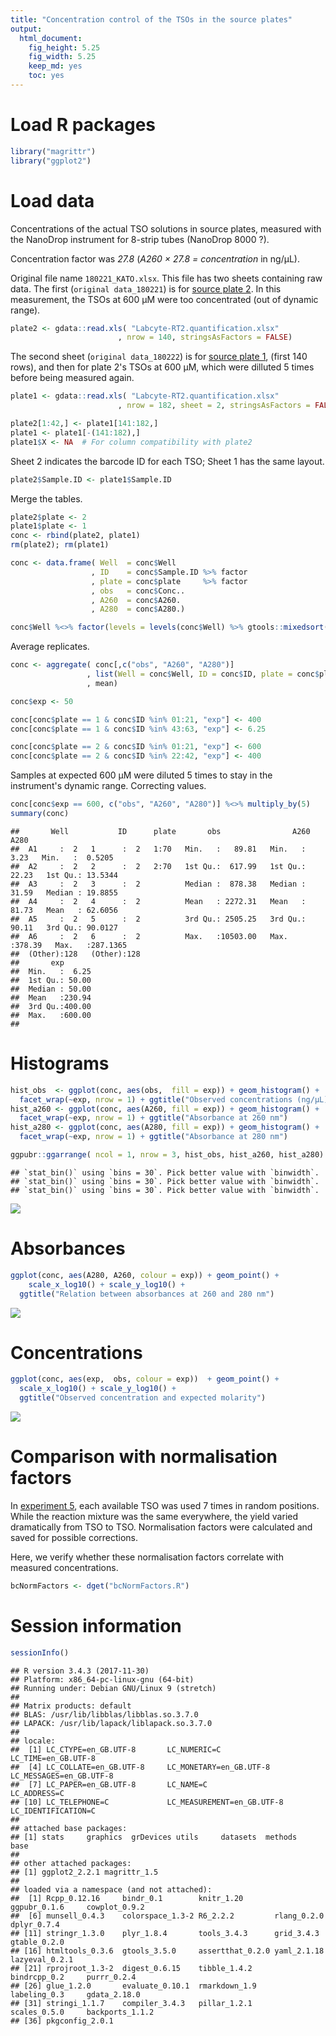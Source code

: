 ```yaml
---
title: "Concentration control of the TSOs in the source plates"
output: 
  html_document: 
    fig_height: 5.25
    fig_width: 5.25
    keep_md: yes
    toc: yes
---
```





Load R packages
===============


```r
library("magrittr")
library("ggplot2")
```


Load data
=========

Concentrations of the actual TSO solutions in source plates, measured with
the NanoDrop instrument for 8-strip tubes (NanoDrop 8000 ?).

Concentration factor was _27.8_ (_A260 × 27.8 = concentration_ in ng/μL).

Original file name `180221_KATO.xlsx`.  This file has two sheets containing
raw data.  The first (`original data_180221`) is for
[source plate 2](Labcyte-RT2.md).  In this measurement, the TSOs at 600 μM were
too concentrated (out of dynamic range).


```r
plate2 <- gdata::read.xls( "Labcyte-RT2.quantification.xlsx"
                        , nrow = 140, stringsAsFactors = FALSE)
```

The second sheet (`original data_180222`) is for [source plate 1](Labcyte-RT.md),
(first 140 rows), and then for plate 2's TSOs at 600 μM, which were dilluted 5
times before being measured again.


```r
plate1 <- gdata::read.xls( "Labcyte-RT2.quantification.xlsx"
                        , nrow = 182, sheet = 2, stringsAsFactors = FALSE)

plate2[1:42,] <- plate1[141:182,]
plate1 <- plate1[-(141:182),]
plate1$X <- NA  # For column compatibility with plate2
```

Sheet 2 indicates the barcode ID for each TSO; Sheet 1 has the same layout.


```r
plate2$Sample.ID <- plate1$Sample.ID
```

Merge the tables.


```r
plate2$plate <- 2
plate1$plate <- 1
conc <- rbind(plate2, plate1)
rm(plate2); rm(plate1)

conc <- data.frame( Well  = conc$Well      
                  , ID    = conc$Sample.ID %>% factor
                  , plate = conc$plate     %>% factor
                  , obs   = conc$Conc..
                  , A260  = conc$A260.
                  , A280  = conc$A280.)

conc$Well %<>% factor(levels = levels(conc$Well) %>% gtools::mixedsort())
```

Average replicates.


```r
conc <- aggregate( conc[,c("obs", "A260", "A280")]
                 , list(Well = conc$Well, ID = conc$ID, plate = conc$plate)
                 , mean)
```



```r
conc$exp <- 50

conc[conc$plate == 1 & conc$ID %in% 01:21, "exp"] <- 400
conc[conc$plate == 1 & conc$ID %in% 43:63, "exp"] <- 6.25

conc[conc$plate == 2 & conc$ID %in% 01:21, "exp"] <- 600
conc[conc$plate == 2 & conc$ID %in% 22:42, "exp"] <- 400
```

Samples at expected 600 μM were diluted 5 times to stay in the instrument's
dynamic range.  Correcting values.


```r
conc[conc$exp == 600, c("obs", "A260", "A280")] %<>% multiply_by(5)
summary(conc)
```

```
##       Well           ID      plate       obs                A260             A280         
##  A1     :  2   1      :  2   1:70   Min.   :   89.81   Min.   :  3.23   Min.   :  0.5205  
##  A2     :  2   2      :  2   2:70   1st Qu.:  617.99   1st Qu.: 22.23   1st Qu.: 13.5344  
##  A3     :  2   3      :  2          Median :  878.38   Median : 31.59   Median : 19.8855  
##  A4     :  2   4      :  2          Mean   : 2272.31   Mean   : 81.73   Mean   : 62.6056  
##  A5     :  2   5      :  2          3rd Qu.: 2505.25   3rd Qu.: 90.11   3rd Qu.: 90.0127  
##  A6     :  2   6      :  2          Max.   :10503.00   Max.   :378.39   Max.   :287.1365  
##  (Other):128   (Other):128                                                                
##       exp        
##  Min.   :  6.25  
##  1st Qu.: 50.00  
##  Median : 50.00  
##  Mean   :230.94  
##  3rd Qu.:400.00  
##  Max.   :600.00  
## 
```


Histograms
==========


```r
hist_obs  <- ggplot(conc, aes(obs,  fill = exp)) + geom_histogram() +
  facet_wrap(~exp, nrow = 1) + ggtitle("Observed concentrations (ng/μL)")
hist_a260 <- ggplot(conc, aes(A260, fill = exp)) + geom_histogram() +
  facet_wrap(~exp, nrow = 1) + ggtitle("Absorbance at 260 nm")
hist_a280 <- ggplot(conc, aes(A280, fill = exp)) + geom_histogram() +
  facet_wrap(~exp, nrow = 1) + ggtitle("Absorbance at 280 nm")

ggpubr::ggarrange( ncol = 1, nrow = 3, hist_obs, hist_a260, hist_a280)
```

```
## `stat_bin()` using `bins = 30`. Pick better value with `binwidth`.
## `stat_bin()` using `bins = 30`. Pick better value with `binwidth`.
## `stat_bin()` using `bins = 30`. Pick better value with `binwidth`.
```

![](TSO_concentration_check_files/figure-html/concentration_QC_histograms-1.png)<!-- -->


Absorbances
===========


```r
ggplot(conc, aes(A280, A260, colour = exp)) + geom_point() +
    scale_x_log10() + scale_y_log10() +
  ggtitle("Relation between absorbances at 260 and 280 nm")
```

![](TSO_concentration_check_files/figure-html/concentration_QC_abs_ratio-1.png)<!-- -->


Concentrations
==============


```r
ggplot(conc, aes(exp,  obs, colour = exp))  + geom_point() +
  scale_x_log10() + scale_y_log10() +
  ggtitle("Observed concentration and expected molarity")
```

![](TSO_concentration_check_files/figure-html/concentration_QC_obs_exp-1.png)<!-- -->


Comparison with normalisation factors
=====================================

In [experiment 5](Labcyte-RT_Data_Analysis_5.md), each available TSO was used
7 times in random positions.  While the reaction mixture was the same
everywhere,  the yield varied dramatically from TSO to TSO.  Normalisation
factors were calculated and saved for possible corrections.

Here, we verify whether these normalisation factors correlate with measured
concentrations.



```r
bcNormFactors <- dget("bcNormFactors.R")
```

Session information
===================


```r
sessionInfo()
```

```
## R version 3.4.3 (2017-11-30)
## Platform: x86_64-pc-linux-gnu (64-bit)
## Running under: Debian GNU/Linux 9 (stretch)
## 
## Matrix products: default
## BLAS: /usr/lib/libblas/libblas.so.3.7.0
## LAPACK: /usr/lib/lapack/liblapack.so.3.7.0
## 
## locale:
##  [1] LC_CTYPE=en_GB.UTF-8       LC_NUMERIC=C               LC_TIME=en_GB.UTF-8       
##  [4] LC_COLLATE=en_GB.UTF-8     LC_MONETARY=en_GB.UTF-8    LC_MESSAGES=en_GB.UTF-8   
##  [7] LC_PAPER=en_GB.UTF-8       LC_NAME=C                  LC_ADDRESS=C              
## [10] LC_TELEPHONE=C             LC_MEASUREMENT=en_GB.UTF-8 LC_IDENTIFICATION=C       
## 
## attached base packages:
## [1] stats     graphics  grDevices utils     datasets  methods   base     
## 
## other attached packages:
## [1] ggplot2_2.2.1 magrittr_1.5 
## 
## loaded via a namespace (and not attached):
##  [1] Rcpp_0.12.16     bindr_0.1        knitr_1.20       ggpubr_0.1.6     cowplot_0.9.2   
##  [6] munsell_0.4.3    colorspace_1.3-2 R6_2.2.2         rlang_0.2.0      dplyr_0.7.4     
## [11] stringr_1.3.0    plyr_1.8.4       tools_3.4.3      grid_3.4.3       gtable_0.2.0    
## [16] htmltools_0.3.6  gtools_3.5.0     assertthat_0.2.0 yaml_2.1.18      lazyeval_0.2.1  
## [21] rprojroot_1.3-2  digest_0.6.15    tibble_1.4.2     bindrcpp_0.2     purrr_0.2.4     
## [26] glue_1.2.0       evaluate_0.10.1  rmarkdown_1.9    labeling_0.3     gdata_2.18.0    
## [31] stringi_1.1.7    compiler_3.4.3   pillar_1.2.1     scales_0.5.0     backports_1.1.2 
## [36] pkgconfig_2.0.1
```
